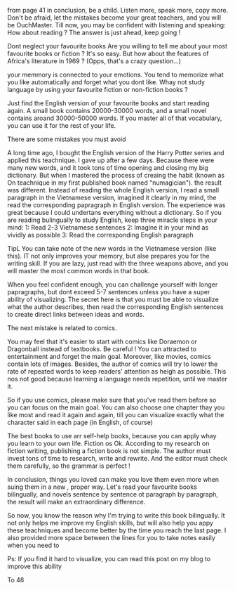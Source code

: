 from page 41
in conclusion, be a child. Listen more, speak more, copy more. Don't be afraid, let the mistakes become your great teachers, and you will be OuchMaster. Till now, you may be confident with listening and speaking: How about reading ? The answer is just ahead, keep going !

Dont neglect your favourite books
Are you willing to tell me about your most favourite books or fiction ? It's so easy. But how about the features of Africa's literature in 1969 ? (Opps, that's a crazy question...)

your memmory is connected to your emotions. You tend to memorize what you like automatically and forget what you dont like. Whay not study language by using your favourite fiction or non-fiction books ?

Just find the English version of your favourite books and start reading again. A small book contains 20000-30000 words, and a small novel contains aroand 30000-50000 words. If you master all of that vocabulary, you can use it for the rest of your life.

There are some mistakes you must avoid

A long time ago, I bought the English version of the Harry Potter series and applied this teachnique. I gave up after a few days. Because there were many new words, and it took tons of time opening and closing my big dictionary. But when I mastered the process of creaing the habit (known as On teachnique in my first published book named "numagician"). the result was different. Instead of reading the whole English version, I read a small paragraph in the Vietnamese version, imagined it clearly in my mind, the read the corresponding papragraph in English version. The experience was great because I could undertans everything without a dictionary. So if you are reading bulingually to study English, keep three miracle steps in your mind:
1: Read 2-3 Vietnamese sentences
2: Imagine it in your mind as vividly as possible
3: Read the corresponding English paragraph

TipL You can take note of the new words in the Vietnamese version (like this). IT not only improves your memory, but alse prepares you for the writing skill. If you are lazy, just read with the three weapons above, and you will master the most common words in that book.

When you feel confident enough, you can challenge yourself with longer papragraphs, but dont exceed 5-7 sentences unless you have a super ability of visualizing. The secret here is that you must be able to visualize what the author describes, then read the corresponding English sentences to create direct links between ideas and words.

The next mistake is related to comics.

You may feel that it's easier to start with comics like Doraemon or Dragonball instead of textbooks. Be careful ! You can attracted to entertainment and forget the main goal. Moreover, like movies, comics contain lots of images. Besides, the author of comics will try to lower the rate of repeated words to keep readers' attention as heigh as possible. This nos not good because learning a language needs repetition, until we master it.

So if you use comics, please make sure that you've read them before so you can focus on the main goal. You can also choose one chapter thay you like most and read it again and again, till you can visualize exactly what the character said in each page (in English, of course)

The best books to use arr self-help books, because you can apply whay you learn to your own life. Fiction os Ok. According to my research on fiction writing, publishing a fiction book is not simple. The author must invest tons of time to research, write and rewrite. And the editor must check them carefully, so the grammar is perfect !

In conclusion, things you loved can make you love them even more when suing them in a new , proper way. Let's read your favourite books bilingually, and novels sentence by sentence ot paragraph by paragraph, the result will make an extraordinary difference.

So now, you know the reason why I'm trying to write this book bilingually. It not only helps me improve my English skills, but will also help you appy these teachniques and become better by the time you reach the last page. I also provided more space between the lines for you to take notes easily when you need to

Ps: If you find it hard to visualize, you can read this post on my blog to improve this ability

To 48